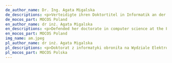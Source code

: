 ```yaml
---
de_author_name: Dr. Ing. Agata Migalska
de_descriptions: <p>Verteidigte ihren Doktortitel in Informatik an der Fakultät für Elektronik der Universität für Wissenschaft und Technologie Wrocław. Beruflich befasst sie sich mit der Analyse ungeordneter Daten mit Hilfe statistischer Methoden und Techniken der künstlichen Intelligenz.</p>
de_mocos_part: MOCOS Poland
en_author_name: dr inż. Agata Migalska
en_descriptions: <p>Defended her doctorate in computer science at the Faculty of Electronics of the Wrocław University of Science and Technology. Professionally, she deals with the analysis of unordered data using statistical methods and artificial intelligence techniques.</p>
en_mocos_part: MOCOS Poland
img_name: am.jpeg
pl_author_name: dr inż. Agata Migalska
pl_descriptions: <p>Doktorat z informatyki obroniła na Wydziale Elektroniki Politechniki Wrocławskiej. Zawodowo zajmuje się analizą danych nieuporządkowanych za pomocą metod statystycznych oraz technik sztucznej inteligencji.</p>
pl_mocos_part: MOCOS Polska
---
```

